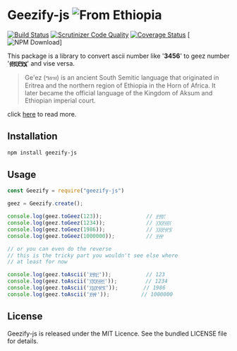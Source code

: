 Geezify-js  ![From Ethiopia](https://img.shields.io/badge/From-Ethiopia-brightgreen.svg)
==========

[![Build Status](https://travis-ci.org/geezify/geezify-js.svg?branch=master)](https://travis-ci.org/geezify/geezify-js)
[![Scrutinizer Code Quality](https://scrutinizer-ci.com/g/geezify/geezify-js/badges/quality-score.png?b=master)](https://scrutinizer-ci.com/g/geezify/geezify-js/?branch=master)
[![Coverage Status](https://coveralls.io/repos/github/geezify/geezify-js/badge.svg?branch=master)](https://coveralls.io/github/geezify/geezify-js?branch=master)
[![NPM Download](https://img.shields.io/npm/dt/geezify-js.svg?style=flat)]

This package is a library to convert ascii number like '**3456**' to geez number '**፴፬፻፶፮**' and vise versa.

 > Ge'ez (ግዕዝ) is an ancient South Semitic language that originated in Eritrea and the northern region of Ethiopia in the Horn of Africa. It later became the official language of the Kingdom of Aksum and Ethiopian imperial court.
 
click [here](https://en.wikipedia.org/wiki/Ge%27ez) to read more.

Installation
------------
```sh
npm install geezify-js
```

Usage
----------------
```js
const Geezify = require("geezify-js")

geez = Geezify.create();

console.log(geez.toGeez(123));              // ፻፳፫
console.log(geez.toGeez(1234));             // ፲፪፻፴፬
console.log(geez.toGeez(1986));             // ፲፱፻፹፮
console.log(geez.toGeez(1000000));          // ፻፼

// or you can even do the reverse
// this is the tricky part you wouldn't see else where
// at least for now

console.log(geez.toAscii('፻፳፫'));           // 123
console.log(geez.toAscii('፲፪፻፴፬'));         // 1234
console.log(geez.toAscii('፲፱፻፹፮'));        // 1986
console.log(geez.toAscii('፻፼'));          // 1000000
```

License
-------
Geezify-js is released under the MIT Licence. See the bundled LICENSE file for details.
